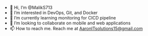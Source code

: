 - 👋 Hi, I’m @MalikS713
- 👀 I’m interested in DevOps, Git, and Docker
- 🌱 I’m currently learning monitoring for CICD pipeline
- 💞️ I’m looking to collaborate on mobile and web applications
- 📫 How to reach me. Reach me at AaronITsolutions15@gmail.com

<!---
MalikS713/MalikS713 is a ✨ special ✨ repository because its `README.md` (this file) appears on your GitHub profile.
You can click the Preview link to take a look at your changes.
--->

